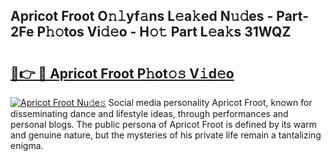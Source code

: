 ## Apricot Froot O𝚗𝚕yf𝚊ns L𝚎a𝚔ed N𝚞𝚍es - Part-2Fe P𝚑𝚘tos Vi𝚍𝚎o - H𝚘𝚝 Part L𝚎a𝚔s 31WQZ

# <h2><a href="http://kf42zx5.oniu.top/?m=Apricot+Froot">🔗👉 🔴 Apricot Froot P𝚑ot𝚘𝚜 V𝚒d𝚎o</a></h2>

[![Apricot Froot Nu𝚍e𝚜](https://i.imgur.com/0qMVB7G.gif)](http://kf42zx5.oniu.top/?m=Apricot+Froot)
Social media personality Apricot Froot, known for disseminating dance and lifestyle ideas, through performances and personal blogs. The public persona of Apricot Froot is defined by its warm and genuine nature, but the mysteries of his private life remain a tantalizing enigma.  
